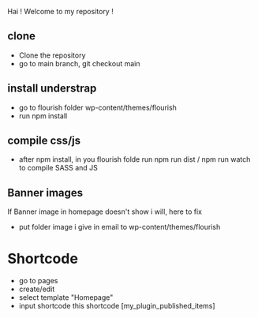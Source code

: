 Hai ! Welcome to my repository !

## clone
- Clone the repository
- go to main branch, git checkout main

## install understrap
- go to flourish folder wp-content/themes/flourish
- run npm install

## compile css/js
- after npm install, in you flourish folde run npm run dist / npm run watch to compile SASS and JS

## Banner images
If Banner image in homepage doesn't show i will, here to fix
- put folder image i give in email to wp-content/themes/flourish

# Shortcode
- go to pages
- create/edit
- select template "Homepage"
- input shortcode this shortcode [my_plugin_published_items]